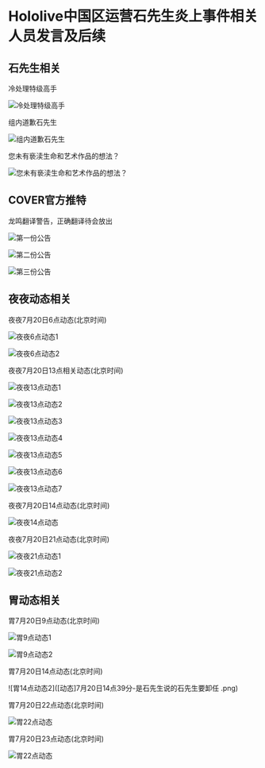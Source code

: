 # Hololive中国区运营石先生炎上事件相关人员发言及后续
## 石先生相关
冷处理特级高手

![冷处理特级高手]([截图]一夜过后冷处理.jpg)

组内道歉石先生

![组内道歉石先生]([聊天截图]石某疑似组内道歉.jpg)

您未有亵渎生命和艺术作品的想法？

![您未有亵渎生命和艺术作品的想法？]([道歉]石某推特道歉.jpg)

## COVER官方推特
龙鸣翻译警告，正确翻译待会放出

![第一份公告](COVER第一份公告.jpg)

![第二份公告](COVER第二份公告.jpg)

![第三份公告](COVER第三份公告.jpg)

## 夜夜动态相关
夜夜7月20日6点动态(北京时间)

![夜夜6点动态1]([动态]7月20日6点未知分-夜夜第二条动态.png)

![夜夜6点动态2]([动态]7月20日6点未知分-夜夜第二条动态.png)

夜夜7月20日13点相关动态(北京时间)

![夜夜13点动态1]([动态]7月20日13点未知分-夜夜动态表示与石取得联系.jpg)

![夜夜13点动态2]([动态][动态]7月20日13点未知分-夜夜动态疑似新视频.png)

![夜夜13点动态3]([动态]7月20日13点未知分-夜夜动态.png)

![夜夜13点动态4]([动态]7月20日13点未知分-夜夜证明与石取得联系.png)

![夜夜13点动态5]([动态]7月20日13点22分-夜夜动态.png)

![夜夜13点动态6]([动态]7月20日13点40分-夜夜解释与石仍有联系的原因.png)

![夜夜13点动态7]([动态]7月20日13点40分-夜夜解散幻夜声明.png)

夜夜7月20日14点动态(北京时间)

![夜夜14点动态]([动态]7月20日14点未知分-夜夜动态表示无法联系上胃.png)

夜夜7月20日21点动态(北京时间)

![夜夜21点动态1]([动态]7月20日21点未知分-夜夜动态证明b站尝试直接联系.png)

![夜夜21点动态2]([动态]7月20日21点未知分-夜夜发动态表示信任胃的发言以及可能会开除石.png)

## 胃动态相关
胃7月20日9点动态(北京时间)

![胃9点动态1]([动态]7月20日9点未知分-胃动态说明资金克扣问题.jpg)

![胃9点动态2]([评论]承诺打款.png)

胃7月20日14点动态(北京时间)

![胃14点动态2]([动态]7月20日14点39分-是石先生说的石先生要卸任 .png)

胃7月20日22点动态(北京时间)

![胃22点动态]([动态]7月20日22点58分-胃动态说明打款问题.png)

胃7月20日23点动态(北京时间)

![胃22点动态]([动态]7月20日23点15分-胃发动态告知官推发布.png)
